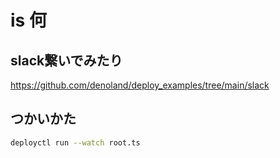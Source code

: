 # is 何

## slack繋いでみたり

https://github.com/denoland/deploy_examples/tree/main/slack

## つかいかた

```sh
deployctl run --watch root.ts
```
